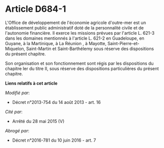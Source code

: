 # Article D684-1

L'Office de développement de l'économie agricole d'outre-mer est un établissement public administratif doté de la
personnalité civile et de l'autonomie financière. Il exerce les missions prévues par l'article L. 621-3 dans les domaines
mentionnés à l'article L. 621-2       en Guadeloupe, en Guyane, à la Martinique, à La Réunion , à Mayotte, Saint-Pierre-et-
Miquelon, Saint-Martin et Saint-Barthélemy sous réserve des dispositions du présent chapitre. 

Son organisation et son fonctionnement sont régis par les dispositions du chapitre Ier du titre II, sous réserve des
dispositions particulières du présent chapitre.

**Liens relatifs à cet article**

_Modifié par_:

  - Décret n°2013-754 du 14 août 2013 - art. 16

_Cité par_:

  - Arrêté du 28 mai 2015 (V)

_Abrogé par_:

  - Décret n°2016-781 du 10 juin 2016 - art. 7
